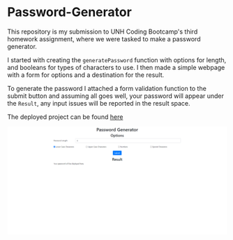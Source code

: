 # Password-Generator

This repository is my submission to UNH Coding Bootcamp's third homework assignment, where we were tasked to make a password generator.

I started with creating the `generatePassword` function with options for length, and booleans for types of characters to use.
I then made a simple webpage with a form for options and a destination for the result.

To generate the password I attached a form validation function to the submit button and assuming all goes well, your password will appear under the `Result`, any input issues will be reported in the result space. 

The deployed project can be found [here](https://thetiiiim.github.io/Password-Generator/Index.html)

![screenshot][screenshot]

[screenshot]: https://raw.githubusercontent.com/TheTiiiim/Password-Generator/main/Assets/Photos/screenshot.png "screenshot"